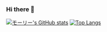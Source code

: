 ### Hi there 👋

[![モーリー's GitHub stats](https://github-readme-stats.vercel.app/api?username=mo-ri-regen&count_private=true&theme=vue-dark&show_icons=true)](https://github.com/mo-ri-regen/github-readme-stats)
[![Top Langs](https://github-readme-stats.vercel.app/api/top-langs/?username=mo-ri-regen&count_private=true&theme=vue-dark&show_icons=true&layout=compact)](https://github.com/mo-ri-regen/github-readme-stats)
<!--
**mo-ri-regen/mo-ri-regen** is a ✨ _special_ ✨ repository because its `README.md` (this file) appears on your GitHub profile.

Here are some ideas to get you started:

- 🔭 I’m currently working on ...
- 🌱 I’m currently learning ...
- 👯 I’m looking to collaborate on ...
- 🤔 I’m looking for help with ...
- 💬 Ask me about ...
- 📫 How to reach me: ...
- 😄 Pronouns: ...
- ⚡ Fun fact: ...
-->
